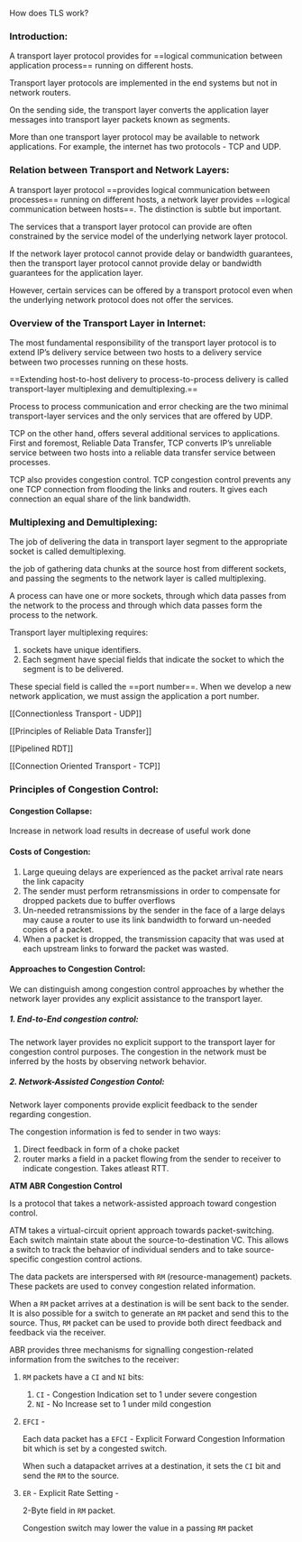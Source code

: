How does TLS work?

### Introduction:

A transport layer protocol provides for ==logical communication between application process== running on different hosts. 

Transport layer protocols are implemented in the end systems but not in network routers.

On the sending side, the transport layer converts the application layer messages into transport layer packets known as segments.

More than one transport layer protocol may be available to network applications. For example, the internet has two protocols - TCP and UDP.


### Relation between Transport and Network Layers:

A transport layer protocol ==provides logical communication between processes== running on different hosts, a network layer provides ==logical communication between hosts==. The distinction is subtle but important.

The services that a transport layer protocol can provide are often constrained by the service model of the underlying network layer protocol. 

If the network layer protocol cannot provide delay or bandwidth guarantees, then the transport layer protocol cannot provide delay or bandwidth guarantees for the application layer.

However, certain services can be offered by a transport protocol even when the underlying network protocol does not offer the services.


### Overview of the Transport Layer in Internet:

The most fundamental responsibility of the transport layer protocol is to extend IP’s delivery service between two hosts to a delivery service between two processes running on these hosts.

==Extending host-to-host delivery to process-to-process delivery is called transport-layer multiplexing and demultiplexing.==

Process to process communication and error checking are the two minimal transport-layer services and the only services that are offered by UDP.

TCP on the other hand, offers several additional services to applications. First and foremost, Reliable Data Transfer, TCP converts IP’s unreliable service between two hosts into a reliable data transfer service between processes.

TCP also provides congestion control. TCP congestion control prevents any one TCP connection from flooding the links and routers. It gives each connection an equal share of the link bandwidth.


### Multiplexing and Demultiplexing:

The job of delivering the data in transport layer segment to the appropriate socket is called demultiplexing.

the job of gathering data chunks at the source host from different sockets, and passing the segments to the network layer is called multiplexing.

A process can have one or more sockets, through which data passes from the network to the process and through which data passes form the process to the network.

Transport layer multiplexing requires:
1. sockets have unique identifiers.
2. Each segment have special fields that indicate the socket to which the segment is to be delivered.

These special field is called the ==port number==.
When we develop a new network application, we must assign the application a port number.


[[Connectionless Transport - UDP]]

[[Principles of Reliable Data Transfer]]

[[Pipelined RDT]]

[[Connection Oriented Transport - TCP]]

### Principles of Congestion Control:

#### Congestion Collapse:
Increase in network load results in decrease of useful work done 

#### Costs of Congestion:

1. Large queuing delays are experienced as the packet arrival rate nears the link capacity
2. The sender must perform retransmissions in order to compensate for dropped packets due to buffer overflows
3. Un-needed retransmissions by the sender in the face of a large delays may cause a router to use its link bandwidth to forward un-needed copies of a packet.
4. When a packet is dropped, the transmission capacity that was used at each upstream links to forward the packet was wasted.

#### Approaches to Congestion Control:

We can distinguish among congestion control approaches by whether the network layer provides any explicit assistance to the transport layer.

##### 1. End-to-End congestion control:

The network layer provides no explicit support to the transport layer for congestion control purposes. The congestion in the network must be inferred by the hosts by observing network behavior.

##### 2. Network-Assisted Congestion Contol:

Network layer components provide explicit feedback to the sender regarding congestion.

The congestion information is fed to sender in two ways:

1. Direct feedback in form of a choke packet
2. router marks a field in a packet flowing from the sender to receiver to indicate congestion. Takes atleast $\text{RTT}$.


**ATM ABR Congestion Control**

Is a protocol that takes a network-assisted approach toward congestion control.

ATM takes a virtual-circuit oprient approach towards 
packet-switching. Each switch maintain state about the source-to-destination VC. This allows a switch to track the behavior of individual senders and to take source-specific congestion control actions.

The data packets are interspersed with $\texttt{RM}$ (resource-management) packets. These packets are used to convey congestion related information. 

When a $\texttt{RM}$ packet arrives at a destination is will be sent back to the sender. It is also possible for a switch to generate an $\texttt{RM}$ packet and send this to the source. Thus, $\texttt{RM}$ packet can be used to provide both direct feedback and feedback via the receiver.

ABR provides three mechanisms for signalling congestion-related information from the switches to the receiver:

1. $\texttt{RM}$ packets have a $\texttt{CI}$ and $\texttt{NI}$ bits:
    1. $\texttt{CI}$ - Congestion Indication set to $1$ under severe congestion
    2. $\texttt{NI}$ - No Increase set to $1$ under mild congestion
2. $\texttt{EFCI}$ - 
    
    Each data packet has a $\texttt{EFCI}$ - Explicit Forward Congestion Information bit which is set by a congested switch. 
    
    When such a datapacket arrives at a destination, it sets the $\texttt{CI}$ bit and send the $\texttt{RM}$ to the source.
    
3. $\texttt{ER}$ - Explicit Rate Setting - 
    
    2-Byte field in $\texttt{RM}$ packet.
    
    Congestion switch may lower the value in a passing $\texttt{RM}$ packet
